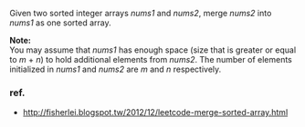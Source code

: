 <div>
  <p>Given two sorted integer arrays <i>nums1</i> and <i>nums2</i>, merge <i>nums2</i> into <i>nums1</i> as one sorted array.</p>

<p>
<b>Note:</b><br>
You may assume that <i>nums1</i> has enough space (size that is greater or equal to <i>m</i> + <i>n</i>) to hold additional elements from <i>nums2</i>. The number of elements initialized in <i>nums1</i> and <i>nums2</i> are <i>m</i> and <i>n</i> respectively.</p>
</div>

### ref.
- http://fisherlei.blogspot.tw/2012/12/leetcode-merge-sorted-array.html
